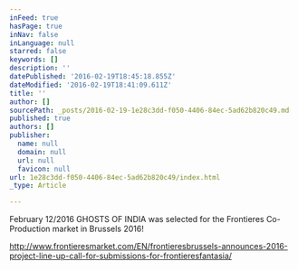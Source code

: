 ```yaml
---
inFeed: true
hasPage: true
inNav: false
inLanguage: null
starred: false
keywords: []
description: ''
datePublished: '2016-02-19T18:45:18.855Z'
dateModified: '2016-02-19T18:41:09.611Z'
title: ''
author: []
sourcePath: _posts/2016-02-19-1e28c3dd-f050-4406-84ec-5ad62b820c49.md
published: true
authors: []
publisher:
  name: null
  domain: null
  url: null
  favicon: null
url: 1e28c3dd-f050-4406-84ec-5ad62b820c49/index.html
_type: Article

---
```

February 12/2016 GHOSTS OF INDIA was selected for the Frontieres Co-Production market in Brussels 2016! 

http://www.frontieresmarket.com/EN/frontieresbrussels-announces-2016-project-line-up-call-for-submissions-for-frontieresfantasia/